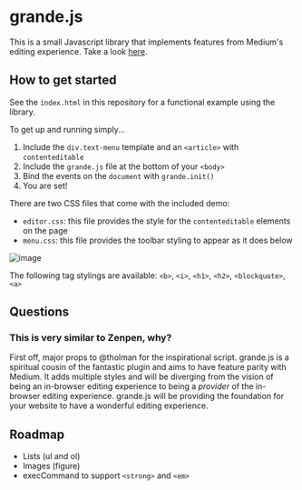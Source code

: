 grande.js
=========

This is a small Javascript library that implements features from Medium's editing experience. Take a look [here](http://mattduvall.com/grande.js/).

How to get started
------------------

See the `index.html` in this repository for a functional example using the library.

To get up and running simply...

1. Include the `div.text-menu` template and an `<article>` with `contenteditable`
2. Include the `grande.js` file at the bottom of your `<body>`
3. Bind the events on the `document` with `grande.init()`
4. You are set!

There are two CSS files that come with the included demo:

- `editor.css`: this file provides the style for the `contenteditable` elements on the page
- `menu.css`: this file provides the toolbar styling to appear as it does below

![image](http://f.cl.ly/items/0O1M1R1g2w1P213C0S3Z/Screen%20Shot%202013-08-21%20at%2011.53.55%20PM.png)

The following tag stylings are available: `<b>`, `<i>`, `<h1>`, `<h2>`, `<blockquote>`, `<a>`

Questions
---------
### This is very similar to Zenpen, why?
First off, major props to @tholman for the inspirational script. grande.js is a spiritual cousin of the fantastic plugin and aims to have feature parity with Medium. It adds multiple styles and will be diverging from the vision of being an in-browser editing experience to being a *provider* of the in-browser editing experience. grande.js will be providing the foundation for your website to have a wonderful editing experience.

Roadmap
-------

- Lists (ul and ol)
- Images (figure)
- execCommand to support `<strong>` and `<em>`
